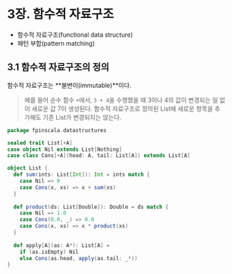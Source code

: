 3장. 함수적 자료구조
================

- 함수적 자료구조(functional data structure)
- 패턴 부합(pattern matching)


3.1 함수적 자료구조의 정의
--------------------

함수적 자료구조는 **불변이(immutable)**이다. 

> 예를 들어 순수 함수 `+`에서, `3 + 4`을 수행했을 때 3이나 4의 값이 변경되는 일 없이 새로운 값 7이 생성된다. 함수적 자료구조로 정의된 List에 새로운 항목을 추가해도 기존 List가 변경되지는 않는다.

```scala
package fpinscala.datastructures

sealed trait List[+A]
case object Nil extends List[Nothing]
case class Cons[+A](head: A, tail: List[A]) extends List[A]

object List {
  def sum(ints: List[Int]): Int = ints match {
    case Nil => 0
    case Cons(x, xs) => x + sum(xs)
  }
  
  def product(ds: List[Double]): Double = ds match {
    case Nil => 1.0
    case Cons(0.0, _) => 0.0
    case Cons(x, xs) => x * product(xs)
  }
  
  def apply[A](as: A*): List[A] =
    if (as.isEmpty) Nil
    else Cons(as.head, apply(as.tail: _*))
}
```
